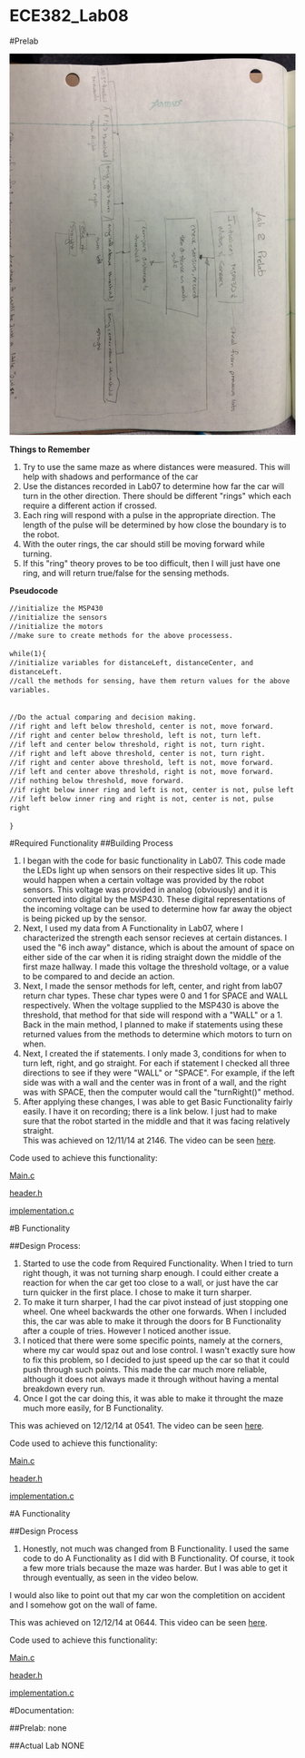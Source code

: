 ECE382_Lab08
============

#Prelab

![alt tag](https://raw.githubusercontent.com/JohnTerragnoli/ECE382_Lab08/master/1.%20Photos/Prelab/Flowchart.JPG "Lab08 flowchart")



**Things to Remember**

1. Try to use the same maze as where distances were measured.  This will help with shadows and performance of the car
2. Use the distances recorded in Lab07 to determine how far the car will turn in the other direction.  There should be different "rings" which each require a different action if crossed.  
3. Each ring will respond with a pulse in the appropriate direction.  The length of the pulse will be determined by how close the boundary is to the robot.  
4. With the outer rings, the car should still be moving forward while turning.  
5. If this "ring" theory proves to be too difficult, then I will just have one ring, and will return true/false for the sensing methods.  


**Pseudocode**

```
//initialize the MSP430
//initialize the sensors
//initialize the motors
//make sure to create methods for the above processess. 

while(1){
//initialize variables for distanceLeft, distanceCenter, and distanceLeft.
//call the methods for sensing, have them return values for the above variables.


//Do the actual comparing and decision making.  
//if right and left below threshold, center is not, move forward.
//if right and center below threshold, left is not, turn left.
//if left and center below threshold, right is not, turn right.  
//if right and left above threshold, center is not, turn right.
//if right and center above threshold, left is not, move forward.
//if left and center above threshold, right is not, move forward.  
//if nothing below threshold, move forward.  
//if right below inner ring and left is not, center is not, pulse left
//if left below inner ring and right is not, center is not, pulse right

}

```

#Required Functionality
##Building Process

1. I began with the code for basic functionality in Lab07.  This code made the LEDs light up when sensors on their respective sides lit up.  This would happen when a certain voltage was provided by the robot sensors.  This voltage was provided in analog (obviously) and it is converted into digital by the MSP430.  These digital representations of the incoming voltage can be used to determine how far away the object is being picked up by the sensor.  
2. Next, I used my data from A Functionality in Lab07, where I characterized the strength each sensor recieves at certain distances.  I used the "6 inch away" distance, which is about the amount of space on either side of the car when it is riding straight down the middle of the first maze hallway.  I made this voltage the threshold voltage, or a value to be compared to and decide an action.  
3. Next, I made the sensor methods for left, center, and right from lab07 return char types.  These char types were 0 and 1 for SPACE and WALL respectively.  When the voltage supplied to the MSP430 is above the threshold, that method for that side will respond with a "WALL" or a 1.  Back in the main method, I planned to make if statements using these returned values from the methods to determine which motors to turn on when.  
4. Next, I created the if statements.  I only made 3, conditions for when to turn left, right, and go straight.  For each if statement I checked all three directions to see if they were "WALL" or "SPACE". For example, if the left side was with a wall and the center was in front of a wall, and the right was with SPACE, then the computer would call the "turnRight()" method.  
5. After applying these changes, I was able to get Basic Functionality fairly easily.  I have it on recording; there is a link below.  I just had to make sure that the robot started in the middle and that it was facing relatively straight.  
This was achieved on 12/11/14 at 2146.  The video can be seen [here](https://www.youtube.com/watch?v=71__KVbQkKA&feature=youtu.be). 

Code used to achieve this functionality:
 
[Main.c](https://raw.githubusercontent.com/JohnTerragnoli/ECE382_Lab08/master/1.%20Code/A_Functionality.c)

[header.h](https://raw.githubusercontent.com/JohnTerragnoli/ECE382_Lab08/master/1.%20Code/A_header.hs)

[implementation.c](https://raw.githubusercontent.com/JohnTerragnoli/ECE382_Lab08/master/1.%20Code/A_imp.c)


#B Functionality

##Design Process:

1. Started to use the code from Required Functionality.  When I tried to turn right though, it was not turning sharp enough.  I could either create a reaction for when the car get too close to a wall, or just have the car turn quicker in the first place.  I chose to make it turn sharper. 
2. To make it turn sharper, I had the car pivot instead of just stopping one wheel. One wheel backwards the other one forwards.  When I included this, the car was able to make it through the doors for B Functionality after a couple of tries.  However I noticed another issue. 
3. I noticed that there were some specific points, namely at the corners, where my car would spaz out and lose control.  I wasn't exactly sure how to fix this problem, so I decided to just speed up the car so that it could push through such points.  This made the car much more reliable, although it does not always made it through without having a mental breakdown every run.  
4. Once I got the car doing this, it was able to make it throught the maze much more easily, for B Functionality.  

This was achieved on 12/12/14 at 0541.  The video can be seen [here](https://www.youtube.com/watch?v=4BudPom_3LY&feature=youtu.be). 

Code used to achieve this functionality:
 
[Main.c](https://raw.githubusercontent.com/JohnTerragnoli/ECE382_Lab08/master/1.%20Code/A_Functionality.c)

[header.h](https://raw.githubusercontent.com/JohnTerragnoli/ECE382_Lab08/master/1.%20Code/A_header.hs)

[implementation.c](https://raw.githubusercontent.com/JohnTerragnoli/ECE382_Lab08/master/1.%20Code/A_imp.c)  

#A Functionality

##Design Process

1. Honestly, not much was changed from B Functionality.  I used the same code to do A Functionality as I did with B Functionality. Of course, it took a few more trials because the maze was harder.  But I was able to get it through eventually, as seen in the video below.  

I would also like to point out that my car won the completition on accident and I somehow got on the wall of fame.  


This was achieved on 12/12/14 at 0644.  This video can be seen [here](https://www.youtube.com/watch?v=EWXs4pQ-Gy8&feature=youtu.be). 

Code used to achieve this functionality:
 
[Main.c](https://raw.githubusercontent.com/JohnTerragnoli/ECE382_Lab08/master/1.%20Code/A_Functionality.c)

[header.h](https://raw.githubusercontent.com/JohnTerragnoli/ECE382_Lab08/master/1.%20Code/A_header.hs)

[implementation.c](https://raw.githubusercontent.com/JohnTerragnoli/ECE382_Lab08/master/1.%20Code/A_imp.c)


#Documentation:

##Prelab:
  none
  
##Actual Lab
 NONE
